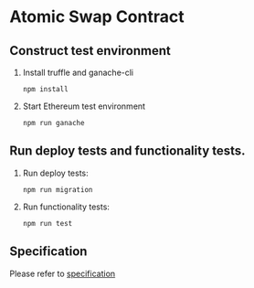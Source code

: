 # Atomic Swap Contract

## Construct test environment

1. Install truffle and ganache-cli
    ```
    npm install
    ```
2. Start Ethereum test environment
    ```
    npm run ganache
    ```

## Run deploy tests and functionality tests.
1. Run deploy tests:
    ```
    npm run migration
    ```
2. Run functionality tests:
    ```
    npm run test
    ```
    
## Specification

Please refer to [specification](./spec/atomicSwap.md)
